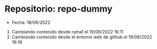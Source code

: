 # Repositorio: repo-dummy

- Fecha: 18/06/2022

1. Cambiando contenido desde rama1 el 19/06/2022 16:11
2. Cambiando contenido desde el entorno web de github el 19/06/2022 16:16
